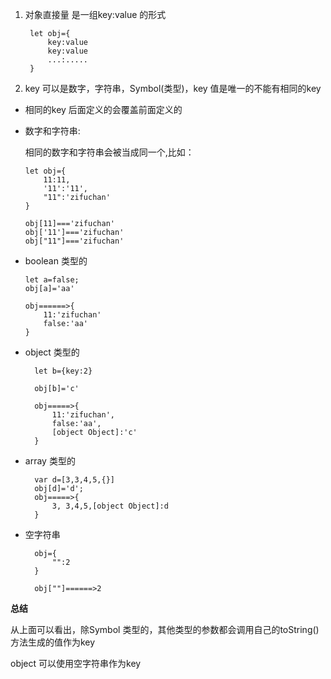 1. 对象直接量 是一组key:value 的形式
   
        let obj={
            key:value
            key:value
            ...:.....
        }

2. key 可以是数字，字符串，Symbol(类型)，key 值是唯一的不能有相同的key
   
+ 相同的key 后面定义的会覆盖前面定义的
+ 数字和字符串: 
    
  相同的数字和字符串会被当成同一个,比如：

      let obj={
          11:11,
          '11':'11',
          "11":'zifuchan'
      }

      obj[11]==='zifuchan'
      obj['11']==='zifuchan'
      obj["11"]==='zifuchan'
+ boolean 类型的
  
      let a=false;
      obj[a]='aa'

      obj======>{
          11:'zifuchan'
          false:'aa'
      }

+ object 类型的
  
        let b={key:2}

        obj[b]='c'

        obj=====>{
            11:'zifuchan',
            false:'aa',
            [object Object]:'c'
        }

+ array 类型的
  
        var d=[3,3,4,5,{}]
        obj[d]='d';
        obj=====>{
            3, 3,4,5,[object Object]:d
        }
+ 空字符串
  
        obj={
            "":2
        }

        obj[""]======>2

**总结**

从上面可以看出，除Symbol 类型的，其他类型的参数都会调用自己的toString() 方法生成的值作为key

object 可以使用空字符串作为key